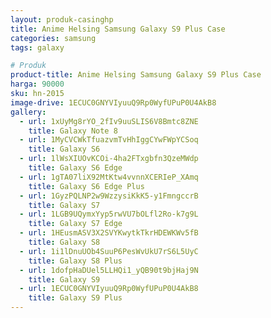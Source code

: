 ```yaml
---
layout: produk-casinghp
title: Anime Helsing Samsung Galaxy S9 Plus Case
categories: samsung
tags: galaxy

# Produk
product-title: Anime Helsing Samsung Galaxy S9 Plus Case
harga: 90000
sku: hn-2015
image-drive: 1ECUC0GNYVIyuuQ9Rp0WyfUPuP0U4AkB8
gallery:
  - url: 1xUyMg8rYO_2fIv9uuSLIS6V8Bmtc8ZNE
    title: Galaxy Note 8
  - url: 1MyCVCWkTfuazvmTvHhIggCYwFWpYCSoq
    title: Galaxy S6
  - url: 1lWsXIUOvKCOi-4ha2FTxgbfn3QzeMWdp
    title: Galaxy S6 Edge
  - url: 1gTA07liX92MtKtw4vvnnXCERIeP_XAmq
    title: Galaxy S6 Edge Plus
  - url: 1GyzPQLNP2w9WzzysiKkK5-y1FmngccrB
    title: Galaxy S7
  - url: 1LGB9UQymxYyp5rwVU7bOLfl2Ro-k7g9L
    title: Galaxy S7 Edge
  - url: 1HEusmASV3X2SVYKwytkTkrHDEWKWv5fB
    title: Galaxy S8
  - url: 1i1lDnuUOb4SuuP6PesWvUkU7rS6L5UyC
    title: Galaxy S8 Plus
  - url: 1dofpHaDUel5LLHQi1_yQB90t9bjHaj9N
    title: Galaxy S9
  - url: 1ECUC0GNYVIyuuQ9Rp0WyfUPuP0U4AkB8
    title: Galaxy S9 Plus
---
```

